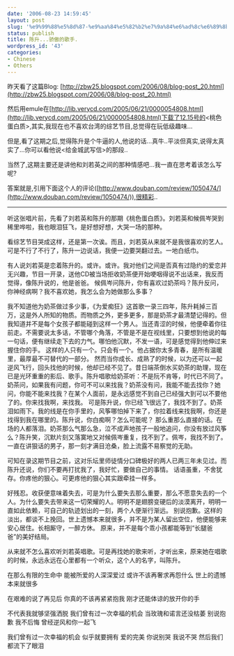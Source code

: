 ```yaml
---
date: '2006-08-23 14:59:45'
layout: post
slug: '%e9%99%88%e5%8d%87-%e9%aa%84%e5%82%b2%e7%9a%84%e6%ad%8c%e6%89%8b'
status: publish
title: 陈升...骄傲的歌手.
wordpress_id: '43'
categories:
- Chinese
- Others
---
```





昨天看了这篇Blog: [http://zbw25.blogspot.com/2006/08/blog-post_20.html](http://zbw25.blogspot.com/2006/08/blog-post_20.html)




然后用emule在[http://lib.verycd.com/2005/06/21/0000054808.html](http://lib.verycd.com/2005/06/21/0000054808.html)下载了12.15号的<桃色蛋白质>,其实,我现在也不喜欢台湾的综艺节目,总觉得在玩低级趣味...




但是,看了这期之后,觉得陈升是个牛逼的人,他说的话...真牛..平淡但真实,说得太真实了...你可以看他说<给金城武写信>的那段..




当然了,这期主要还是讲他和刘若英之间的那种情感吧...我一直在思考着该怎么写呢?




答案就是,引用下面这个人的评论([http://www.douban.com/review/1050474/](http://www.douban.com/review/1050474/)),很精彩..








* * *








听这张唱片前，先看了刘若英和陈升的那期《桃色蛋白质》。刘若英和候佩岑哭到稀里哗啦，我也眼泪狂飞，是好想好想，大哭一场的那种。

看综艺节目哭成这样，还是第一次诶。而且，刘若英从来就不是我很喜欢的艺人。
可是不行了不行了，陈升一边说话，我便一边要哭翻过去。一地白纸巾。

有人说刘若英是恋着陈升的。或许。或许。我对他们之间是否真有过隐约的爱恋并无兴趣，节目一开录，送他CD被当场拒收奶茶便开始哽咽得说不出话来，我反而觉得，像陈升说的，他是爸爸。
候佩岑问陈升，你有喜欢过奶茶吗？陈升反问，你神经病啊？我不喜欢她，我怎么会为她做那么多事？

我不知道他为奶茶做过多少事，《为爱痴狂》这首歌一录三四年，陈升耗掉三百万，这是外人所知的物质。而物质之外，更多更多，那是奶茶才最清楚记得的。但我知道并不是每个女孩子都能碰到这样一个男人。当还青涩的时候，他便牵着你往前走。不需要说太多话，不管哪个角落，不管是不是在视线里，只要想到他说的每一句话，便有继续走下去的力气。哪怕他沉默，不发一语，可是感觉得到他伸过来握住你的手。
这样的人只有一个。只会有一个。他占据你太多青春，是所有温暖里，最厚最不可替代的一部分。
然而当你成长、成熟了的时候，以为还可以一起逆风飞行，回头找他的时候，他却已经不见了。昔日端茶倒水买奶茶的助理，现在已是光环重重的影后、歌手。陈升唱歌给奶茶听：不是阮不肯等，时代已不同了。
奶茶问，如果我有问题，你可不可以来找我？奶茶没有问，我能不能去找你？她问，你能不能来找我？在某个人面前，是永远感觉不到自己已经强大到可以不要他了的。你来找我啊，来找我。
可是陈升说，你已经飞很远了，我找不到了。奶茶泪如雨下。我的线是在你手里的，风筝哪怕掉下来了，你拉着线来找我啊，你还是找得到我在哪里的。陈升说，你白痴啊？怎么可能呢？
那么重那么直接的话。在场的人都落泪。奶茶那么气那么急，泣不成声地孩子一般地追问，你没有放过风筝么？陈升笑，沉默片刻又落寞地又对候佩岑重复，找不到了。佩岑，我找不到了。一直在讲狠话的男子，那一刻才满目沧桑，脸上流露不易察觉的无助。

可知在录这期节目之前，这对乐坛里师徒情分口碑极好的两人已两三年未见过。而陈升还说，你们不要再打扰我了，我好忙，要做自己的事情。
话语虽重，不舍犹存。你疼他的狠心。可更疼他的狠心其实跟牵挂一样多。

好残忍。收获便意味着失去，可是为什么要失去那么重要，那么不愿意失去的一个人。为什么要失去带来这一切荣耀的人。明明不是翅膀变硬后的淡漠离开，明明一直如此依赖，可自己的轨迹划出的一刻，两个人便渐行渐远。
别说抱歉。这样的淡出，都谈不上挽回。世上遗憾本来就很多，并不是为某人留出空位，他便能够来安心居住。长相厮守，一醉方休。
原来，并不是每个乖小孩都能等到“长腿爸爸”的美好结局。

从来就不怎么喜欢听刘若英唱歌。可是再找她的歌来听，才听出来，原来她在唱歌的时候，永远永远在心里都有一个听众，这个人的名字，叫陈升。


在那么有限的生命中
能被所爱的人深深爱过
或许不该再奢求再怨什么
世上的遗憾本来就很多

在艰难的说了再见后
你真的不该再紧紧抱我
刚才还能体谅的放开你的手

不代表我就够坚强洒脱
我们曾有过一次幸福的机会
当玫瑰和诺言还没枯萎
别说抱歉 我不后悔
曾经逆风和你一起飞

我们曾有过一次幸福的机会
似乎就要拥有 爱的完美
你说别哭 我说不哭
然后我们都流下了眼泪



